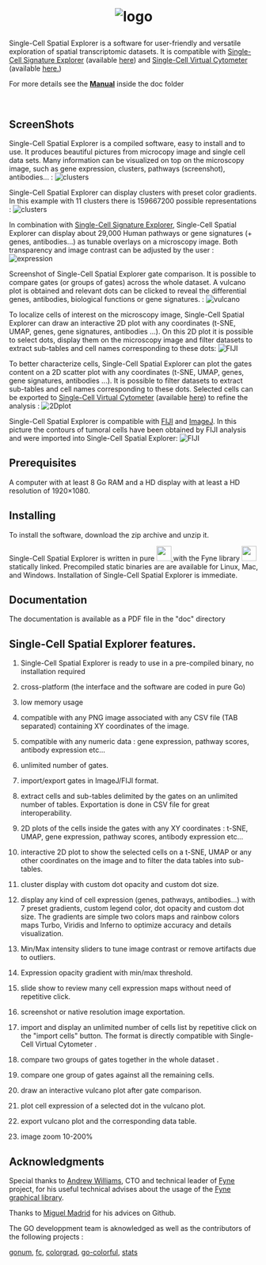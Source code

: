 <h1><p align="center">
<br/>
<br/>
<img alt="logo" src="./src/web/logo.png">

</p>
</h1>


Single-Cell Spatial Explorer is a software for user-friendly and versatile exploration of spatial transcriptomic datasets. It is compatible with 
[Single-Cell Signature Explorer](https://doi.org/10.1093/nar/gkz601) (available 
[here](https://sites.google.com/site/fredsoftwares/products/single-cell-signature-explorer)) and 
[Single-Cell Virtual Cytometer](https://doi.org/10.1093/nargab/lqaa025) (available 
[here.](https://github.com/FredPont/single-cell-virtual-cytometer))



For more details see the <b><a href="doc/Manual_Single_Cell_Spatial_Explorer.pdf" target="_blank">Manual</a></b>
inside the doc folder

<!---How to [Cite](https://doi.org/10.1093/nargab/lqaa025) --->

<!---Demo videos can be found in the supplemental data of the [reference article](https://doi.org/10.1093/nargab/lqaa025) --->

<br/>

## ScreenShots

Single-Cell Spatial Explorer is a compiled software, easy to install and to use. It produces beautiful pictures from microcopy image and single cell data sets. Many information can be visualized on top on the microscopy image, such as gene expression, clusters, pathways (screenshot), antibodies... :
![clusters](./src/web/overview.png)


Single-Cell Spatial Explorer can display clusters with preset color gradients. In this example with 11 clusters there is 159667200 possible representations :
![clusters](./src/web/clusters6.png)

In combination with [Single-Cell Signature Explorer](https://doi.org/10.1093/nar/gkz601), Single-Cell Spatial Explorer can display about 29,000 Human pathways or gene signatures (+ genes, antibodies...) as tunable overlays on a microscopy image. Both transparency and image contrast can be adjusted by the user  :
![expression](./src/web/expression6.png)

Screenshot of Single-Cell Spatial Explorer gate comparison. It is possible to compare gates (or groups of gates) across the whole dataset. A vulcano plot is obtained and relevant dots can be clicked to reveal the differential genes, antibodies, biological functions or gene signatures. :
![vulcano](./src/web/screenshot_1.png)

To localize cells of interest on the microscopy image, Single-Cell Spatial Explorer can draw an interactive 2D plot with any coordinates (t-SNE, UMAP, genes, gene signatures, antibodies ...). On this 2D plot it is possible to select dots, display them on the microscopy image and filter datasets to extract sub-tables and cell names corresponding to these dots:
![FIJI](./src/web/2Dinter.png)

To better characterize cells, Single-Cell Spatial Explorer can plot the gates content on a 2D scatter plot with any coordinates (t-SNE, UMAP, genes, gene signatures, antibodies ...). It is possible to filter datasets to extract sub-tables and cell names corresponding to these dots. Selected cells can be exported to [Single-Cell Virtual Cytometer](https://doi.org/10.1093/nargab/lqaa025) (available 
[here](https://github.com/FredPont/single-cell-virtual-cytometer)) to refine the analysis :
![2Dplot](./src/web/2Dplot.png)


Single-Cell Spatial Explorer is compatible with [FIJI](https://fiji.sc/) and [ImageJ](https://imagej.nih.gov/ij/). In this picture the contours of tumoral cells have been obtained by FIJI analysis and were imported into Single-Cell Spatial Explorer:
![FIJI](./src/web/fiji.png)

## Prerequisites
A computer with at least 8 Go RAM and a HD display with at least a HD resolution of 1920×1080.

## Installing

To install the software, download the zip archive and unzip it.

 Single-Cell Spatial Explorer is written in pure 
 <a href="https://go.dev/">
    <img src="./src/web/go.jpg" height="30"> 
 </a>
  with the Fyne library 
 <a href="https://github.com/fyne-io">
    <img src="./src/web/fyne.png" height="30">
</a>
statically linked. Precompiled static  binaries are are available for Linux, Mac, and Windows. Installation of Single-Cell Spatial Explorer is immediate.

## Documentation

The documentation is available as a PDF file in the "doc" directory

## Single-Cell Spatial Explorer features.

1.  Single-Cell Spatial Explorer is ready to use in a pre-compiled
    binary, no installation required

2.  cross-platform (the interface and the software are coded in pure Go)

3.  low memory usage

4.  compatible with any PNG image associated with any CSV file (TAB
    separated) containing XY coordinates of the image.

5.  compatible with any numeric data : gene expression, pathway scores, antibody expression etc...

6.  unlimited number of gates.

7.  import/export gates in ImageJ/FIJI format.

8.  extract cells and sub-tables delimited by the gates on an unlimited number of tables. Exportation is done in CSV file for great interoperability.

9.  2D plots of the cells inside the gates with any XY coordinates :
    t-SNE, UMAP, gene expression, pathway scores, antibody expression
    etc...

10. interactive 2D plot to show the selected cells on a t-SNE, UMAP or
    any other coordinates on the image and to filter the data tables
    into sub-tables.

11. cluster display with custom dot opacity and custom dot size.

12. display any kind of cell expression (genes, pathways, antibodies...)
    with 7 preset gradients, custom legend color, dot opacity and custom
    dot size. The gradients are simple two colors maps and rainbow
    colors maps Turbo, Viridis and Inferno to optimize accuracy and
    details visualization.

13. Min/Max intensity sliders to tune image contrast or remove artifacts due to outliers.

14. Expression opacity gradient with min/max threshold.

15. slide show to review many cell expression maps without need of
    repetitive click.

16. screenshot or native resolution image exportation.

17. import and display an unlimited number of cells list by repetitive click on the "import cells" button. The format is directly compatible with Single-Cell Virtual Cytometer .

18. compare two groups of gates together in the whole dataset .

19. compare one group of gates against all the remaining cells.

20. draw an interactive vulcano plot after gate comparison.

21. plot cell expression of a selected dot in the vulcano plot.

22. export vulcano plot and the corresponding data table.

23. image zoom 10-200%


## Acknowledgments
Special thanks to [Andrew Williams](https://github.com/andydotxyz), CTO and technical leader of [Fyne](https://github.com/fyne-io) project, for  his  useful  technical  advises  about  the usage  of  the  [Fyne  graphical  library](https://fyne.io/).

Thanks to [Miguel Madrid](https://github.com/mimame) for his advices on Github.


The GO developpment team is aknowledged as well as the contributors of the following projects :

[gonum](https://www.gonum.org/), [fc](https://github.com/ajstarks/fc), [colorgrad](https://github.com/mazznoer/colorgrad), [go-colorful](github.com/lucasb-eyer/go-colorful), [stats](github.com/aclements/go-moremath/stats)